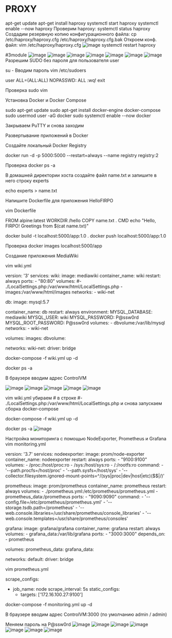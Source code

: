 # PROXY
apt-get update
apt-get install haproxy
systemctl start haproxy
systemctl enable --now haproxy
Проверим haproxy:
systemctl status haproxy
Создадим резервную копию конфигурационного файла:
cp /etc/haproxy/haproxy.cfg /etc/haproxy/haproxy.cfg.bak
Откроем конф. файл:
vim /etc/haproxy/haproxy.cfg
![image](https://github.com/Petus888/PROXY/assets/163840264/cbbab240-fd41-406d-992f-aa866b4b2255)
systemctl restart haproxy

#3module
![image](https://github.com/Petus888/PROXY/assets/163840264/c1115295-00c8-4210-816b-c5a84b67c7b0)
![image](https://github.com/Petus888/PROXY/assets/163840264/c3349a3c-dcf0-47de-8d47-f7f00a75cf34)
![image](https://github.com/Petus888/PROXY/assets/163840264/8db62524-8129-4089-9397-0577e6cfdfa0)
![image](https://github.com/Petus888/PROXY/assets/163840264/213dd625-4953-4ba9-88e4-568fab91015e)
![image](https://github.com/Petus888/PROXY/assets/163840264/5272caea-3b62-437d-8e24-656740056149)
![image](https://github.com/Petus888/PROXY/assets/163840264/45ca1dab-4944-4f77-84d3-5807fa6509cc)
![image](https://github.com/Petus888/PROXY/assets/163840264/fb2f5888-f9d4-4473-a589-3e301fa141e5)
Разрешим SUDO без пароля для пользователя user 

su -
Вводим пароль
vim /etc/sudoers

user ALL=(ALL:ALL) NOPASSWD: ALL
:wq!
exit

Проверка
sudo vim

Установка Docker и Docker Compose

sudo apt-get update
sudo apt-get install docker-engine docker-compose
sudo usermod user -aG docker
sudo systemctl enable --now docker

Закрываем PuTTY и снова заходим

Развертывание приложений в Docker

Создайте локальный Docker Registry

docker run -d -p 5000:5000 --restart=always --name registry registry:2

Проверка
docker ps -a

В домашней директории хоста создайте файл name.txt и запишите в него строку experts

echo experts > name.txt

Напишите Dockerfile для приложения HelloFIRPO

vim Dockerfile

FROM alpine:latest
WORKDIR /hello
COPY name.txt .
CMD echo "Hello, FIRPO! Greetings from $(cat name.txt)"

docker build -t localhost:5000/app:1.0 .
docker push localhost:5000/app:1.0

Проверка
docker images localhost:5000/app

Создание приложения MediaWiki

vim wiki.yml

version: '3'
services:
  wiki:
    image: mediawiki
    container_name: wiki
    restart: always
    ports:
      - "80:80"
    volumes:
      #- ./LocalSettings.php:/var/www/html/LocalSettings.php
      - images:/var/www/html/images
    networks:
      - wiki-net

  db:
    image: mysql:5.7

container_name: db
    restart: always
    environment:
      MYSQL_DATABASE: mediawiki
      MYSQL_USER: wiki
      MYSQL_PASSWORD: P@ssw0rd
      MYSQL_ROOT_PASSWORD: P@ssw0rd
    volumes:
      - dbvolume:/var/lib/mysql
    networks:
      - wiki-net

volumes:
  images:
  dbvolume:

networks:
  wiki-net:
    driver: bridge

docker-compose -f wiki.yml up -d

docker ps -a

В браузере вводим адрес ControlVM

![image](https://github.com/Petus888/PROXY/assets/163840264/1967353f-0f73-4307-8d32-5f63544d0059)
![image](https://github.com/Petus888/PROXY/assets/163840264/3014053d-82fd-4ca9-8794-26b0e1648d7c)
![image](https://github.com/Petus888/PROXY/assets/163840264/0927f77d-6a86-435a-a8c2-e9dd2d221573)
![image](https://github.com/Petus888/PROXY/assets/163840264/e9235ccc-9762-46f3-861f-0cbd1fa6cd4b)
![image](https://github.com/Petus888/PROXY/assets/163840264/b6eb8950-be2d-48cc-a94f-5f34a86e5ca8)

vim wiki.yml
убираем # в строке  #- ./LocalSettings.php:/var/www/html/LocalSettings.php и снова запускаем сборка docker-compose

docker-compose -f wiki.yml up -d

docker ps -a
![image](https://github.com/Petus888/PROXY/assets/163840264/6b02cec3-9bec-455e-8aab-fb8c4480204f)

Настройка мониторинга с помощью NodeExporter, Prometheus и Grafana
vim monitoring.yml

version: '3.7'
services:
  nodeexporter:
    image: prom/node-exporter
    container_name: nodeexporter
    restart: always
    ports:
      - "9100:9100"
    volumes:
      - /proc:/host/proc:ro
      - /sys:/host/sys:ro
      - /:/rootfs:ro
    command:
      - '--path.procfs=/host/proc'
      - '--path.sysfs=/host/sys'
      - '--collector.filesystem.ignored-mount-points=^/(sys|proc|dev|host|etc)($$|/)'

  prometheus:
    image: prom/prometheus
    container_name: prometheus
    restart: always
    volumes:
      - ./prometheus.yml:/etc/prometheus/prometheus.yml
      - prometheus_data:/prometheus
    ports:
      - "9090:9090"
    command:
      - '--config.file=/etc/prometheus/prometheus.yml'
      - '--storage.tsdb.path=/prometheus'
      - '--web.console.libraries=/usr/share/prometheus/console_libraries'
      - '--web.console.templates=/usr/share/prometheus/consoles'

  grafana:
    image: grafana/grafana
    container_name: grafana
    restart: always
    volumes:
      - grafana_data:/var/lib/grafana
    ports:
      - "3000:3000"
    depends_on:
      - prometheus

volumes:
  prometheus_data:
  grafana_data:

networks:
  default:
    driver: bridge

vim prometheus.yml

scrape_configs:
  - job_name: node
    scrape_interval: 5s
    static_configs:
    - targets: ['172.16.100.27:9100']


docker-compose -f monitoring.yml up -d

В браузере вводим адрес ControlVM:3000 (по умолчанию admin / admin)

Меняем пароль на P@ssw0rd
![image](https://github.com/Petus888/PROXY/assets/163840264/e90a8ddb-61d0-4511-80ee-6ab943161bee)
![image](https://github.com/Petus888/PROXY/assets/163840264/a253f1a3-fe68-4c8e-aaf5-53ebfb191361)
![image](https://github.com/Petus888/PROXY/assets/163840264/59381e54-cdbd-4603-81a0-2a921306d5bb)
![image](https://github.com/Petus888/PROXY/assets/163840264/4477bedd-2d3d-4113-949b-6adf8c1d2a52)
![image](https://github.com/Petus888/PROXY/assets/163840264/047b305e-d0cd-4e6e-be61-9bf929613407)
![image](https://github.com/Petus888/PROXY/assets/163840264/22b4c103-c3f7-459f-af92-08d34d3d850e)
![image](https://github.com/Petus888/PROXY/assets/163840264/e4be493a-5420-48d2-acd4-7a8f39c11e5f)












